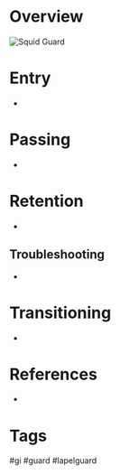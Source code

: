 # Overview

![Squid Guard](https://evolve-mma.com/wp-content/uploads/2023/08/squid-guard-2-edited.jpg)
# Entry
- 
# Passing
- 
# Retention
- 
## Troubleshooting
- 
# Transitioning
- 
# References
- 
# Tags
#gi #guard #lapelguard
